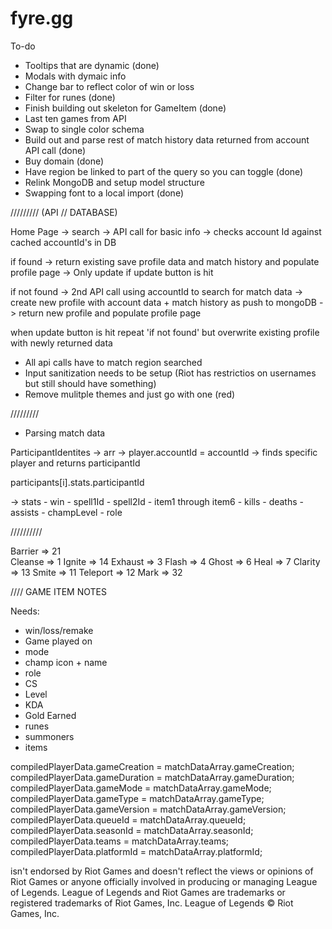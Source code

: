 # fyre.gg

To-do

- Tooltips that are dynamic (done)
- Modals with dymaic info
- Change bar to reflect color of win or loss
- Filter for runes (done)
- Finish building out skeleton for GameItem (done)
- Last ten games from API
- Swap to single color schema
- Build out and parse rest of match history data returned from account API call (done)
- Buy domain (done)
- Have region be linked to part of the query so you can toggle (done)
- Relink MongoDB and setup model structure
- Swapping font to a local import (done)

///////// (API // DATABASE)

Home Page -> search -> API call for basic info -> checks account Id against cached accountId's in DB

if found -> return existing save profile data and match history and populate profile page -> Only update if update button is hit

if not found -> 2nd API call using accountId to search for match data -> create new profile with account data + match history as push to mongoDB -> return new profile and populate profile page

when update button is hit repeat 'if not found' but overwrite existing profile with newly returned data

- All api calls have to match region searched
- Input sanitization needs to be setup (Riot has restrictios on usernames but still should have something)
- Remove mulitple themes and just go with one (red)

/////////

- Parsing match data

ParticipantIdentites -> arr -> player.accountId = accountId -> finds specific player and returns participantId

participants[i].stats.participantId

-> stats
    - win
    - spell1Id
    - spell2Id
    - item1 through item6
    - kills
    - deaths
    - assists
    - champLevel
    - role

//////////

Barrier => 21   
Cleanse => 1
Ignite => 14
Exhaust => 3
Flash => 4
Ghost => 6
Heal => 7
Clarity => 13
Smite => 11
Teleport => 12
Mark => 32

//// GAME ITEM NOTES

Needs:
 
 - win/loss/remake
 - Game played on
 - mode
 - champ icon + name
 - role
 - CS
 - Level
 - KDA
 - Gold Earned
 - runes
 - summoners
 - items

compiledPlayerData.gameCreation = matchDataArray.gameCreation;
compiledPlayerData.gameDuration = matchDataArray.gameDuration;
compiledPlayerData.gameMode = matchDataArray.gameMode;
compiledPlayerData.gameType = matchDataArray.gameType;
compiledPlayerData.gameVersion = matchDataArray.gameVersion;
compiledPlayerData.queueId = matchDataArray.queueId;
compiledPlayerData.seasonId = matchDataArray.seasonId;
compiledPlayerData.teams = matchDataArray.teams;
compiledPlayerData.platformId = matchDataArray.platformId;

isn't endorsed by Riot Games and doesn't reflect the views or opinions of Riot Games or anyone officially involved in producing or managing League of Legends. League of Legends and Riot Games are trademarks or registered trademarks of Riot Games, Inc. League of Legends © Riot Games, Inc. 
